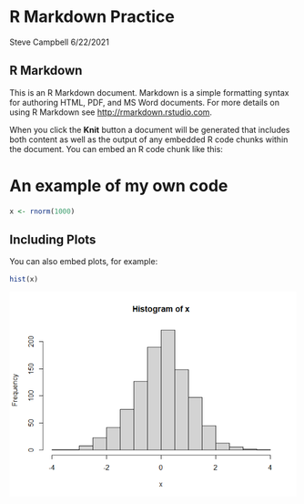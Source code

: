 R Markdown Practice
================
Steve Campbell
6/22/2021

## R Markdown

This is an R Markdown document. Markdown is a simple formatting syntax
for authoring HTML, PDF, and MS Word documents. For more details on
using R Markdown see <http://rmarkdown.rstudio.com>.

When you click the **Knit** button a document will be generated that
includes both content as well as the output of any embedded R code
chunks within the document. You can embed an R code chunk like this:

# An example of my own code

``` r
x <- rnorm(1000)
```

## Including Plots

You can also embed plots, for example:

``` r
hist(x)
```

![](RMarkdown_Practice_files/figure-gfm/unnamed-chunk-2-1.png)<!-- -->
